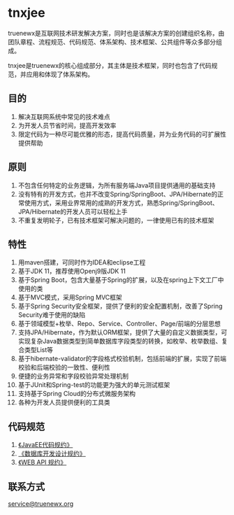 # tnxjee
truenewx是互联网技术研发解决方案，同时也是该解决方案的创建组织名称，由团队章程、流程规范、代码规范、体系架构、技术框架、公共组件等众多部分组成。

tnxjee是truenewx的核心组成部分，其主体是技术框架，同时也包含了代码规范，并应用和体现了体系架构。

## 目的
1. 解决互联网系统中常见的技术难点
2. 为开发人员节省时间，提高开发效率
3. 限定代码为一种尽可能优雅的形态，提高代码质量，并为业务代码的可扩展性提供帮助

## 原则
1. 不包含任何特定的业务逻辑，为所有服务端Java项目提供通用的基础支持
2. 没有特有的开发方式，也并不改变Spring/SpringBoot、JPA/Hibernate的正常使用方式，采用业界常用的成熟的开发方式，熟悉Spring/SpringBoot、JPA/Hibernate的开发人员可以轻松上手
3. 不重复发明轮子，已有技术框架可解决问题的，一律使用已有的技术框架

## 特性
1. 用maven搭建，可同时作为IDEA和eclipse工程
2. 基于JDK 11，推荐使用Openj9版JDK 11
3. 基于Spring Boot，包含大量基于Spring的扩展，以及在spring上下文工厂中使用的类
4. 基于MVC模式，采用Spring MVC框架
5. 基于Spring Security安全框架，提供了便利的安全配置机制，改善了Spring Security难于使用的缺陷
6. 基于领域模型+枚举、Repo、Service、Controller、Page/前端的分层思想
7. 支持JPA/Hibernate，作为默认ORM框架，提供了大量的自定义数据类型，可实现复杂Java数据类型到简单数据库字段类型的转换，如枚举、枚举数组、复合类型List等
8. 基于hibernate-validator的字段格式校验机制，包括前端的扩展，实现了前端校验和后端校验的一致性、便利性
9. 便捷的业务异常和字段校验异常处理机制
10. 基于JUnit和Spring-test的功能更为强大的单元测试框架
11. 支持基于Spring Cloud的分布式微服务架构
12. 各种为开发人员提供便利的工具类

## 代码规范
1. [《JavaEE代码规约》](standard/code.md)
2. [《数据库开发设计规约》](standard/database.md)
3. [《WEB API 规约》](standard/web.md)

## 联系方式
service@truenewx.org
